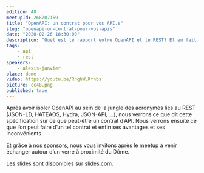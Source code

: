 ```yaml
---
edition: 48
meetupId: 268707159
title: "OpenAPI: un contrat pour vos API.s"
slug: "openapi-un-contrat-pour-vos-apis"
date: "2020-02-26 18:30:00"
description: "Quel est le rapport entre OpenAPI et le REST? Et en fait, c’est quoi OpenAPI au juste ?"
tags:
    - api
    - rest
speakers:
    - alexis-janvier
place: dome
video: https://youtu.be/RhghWLKfnbs
picture: cc48.png
published: true
---
```


Après avoir isoler OpenAPI au sein de la jungle des acronymes liés au REST (JSON-LD, HATEAOS, Hydra, JSON-API, …), nous verrons ce que dit cette spécification sur ce que peut-être un contrat d’API. Nous verrons ensuite ce que l’on peut faire d’un tel contrat et enfin ses avantages et ses inconvénients.

Et grâce à [nos sponsors](https://www.caen.camp/sponsors), nous vous invitons après le meetup à venir échanger autour d’un verre à proximité du Dôme.

Les slides sont disponibles sur [slides.com](https://slides.com/alexisjanvier-1/openapi-un-contrat-pour-vos-apis).

